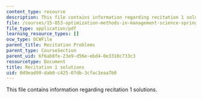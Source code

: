 ```yaml
---
content_type: resource
description: This file contains information regarding recitation 1 solutions.
file: /courses/15-053-optimization-methods-in-management-science-spring-2013/0d9ead99dab0c42507db3cfac1eaa7b0_MIT15_053S13_rec01sol.pdf
file_type: application/pdf
learning_resource_types: []
ocw_type: OCWFile
parent_title: Recitation Problems
parent_type: CourseSection
parent_uid: 6f6ab8fe-23e9-d56e-ebd4-0e3310c733c3
resourcetype: Document
title: Recitation 1 solutions
uid: 0d9ead99-dab0-c425-07db-3cfac1eaa7b0
---
```

This file contains information regarding recitation 1 solutions.